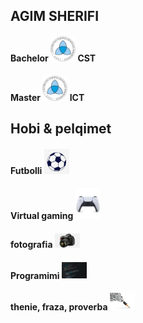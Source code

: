 ## AGIM SHERIFI

<h4> Bachelor <img src="logo/shtuli.png" alt="seeu" width="40" height="40"> CST </h4> </p>
<h4> Master <img src="logo/shtuli.png" alt="seeu" width="40" height="40"> ICT </h4> </p>

## Hobi & pelqimet

<h4> Futbolli <img src="logo/topi.jpg" alt="seeu" width="40" > </h4> </p>
<h4> Virtual gaming <img src="logo/sony.jpg" alt="snoy" width="40" > </h4> </p>
<h4> fotografia <img src="logo/nikon.png" alt="foografia" width="40" > </h4> </p>
<h4> Programimi <img src="logo/programim.jpg" alt="programim" width="40" "> </h4> </p>
<h4> thenie, fraza, proverba <img src="logo/write.jpg" alt="shkrimi" width="40" > </h4> </p>
